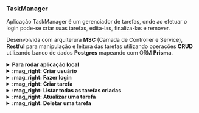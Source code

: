 ### TaskManager

Aplicação TaskManager é um gerenciador de tarefas, onde ao efetuar o login pode-se criar suas tarefas, edita-las, finaliza-las e remover.

Desenvolvida com arquiterura __MSC__ (Camada de Controller e Service), __Restful__ para manipulação e leitura das tarefas utilizando operações __CRUD__ utilizando banco de dados __Postgres__ mapeando com ORM __Prisma__.

<details>
  <summary>
    <strong> Para rodar aplicação local </strong>
  </summary><br>

  1. Instale as dependências backend
    - `cd backend`
    - `npm install`
  
  2. Configure o .env com seus dados
  DATABASE_URL=postgresql://`janedoe`:`mypassword`@`host`:5432/mydb?schema=public?connect_timeout=300

  4. Rodar aplicação, ao rodar esse comando automaticamente configura o Prisma e roda as migratios conforme o script no package.json:
    - `npm start`
</details>


<details>
  <summary>
    <strong> :mag_right: Criar usuário </strong>
  </summary><br>
  
  1 - Método de requisição: POST

  2 - Rota `/register` o endpoint deve receber a seguinte estrutura:

```json
 {
   "email": "email@gmail.com",
   "password": "123456"
 }
```

  3 - Resposta da requisição:
```json
 {
   "id": 1,
    "email": "email@gmail.com",
    "password": "e10adc3949ba59abbe56e057f20f883e"
 }
```
</details>


<details>
  <summary>
    <strong> :mag_right: Fazer login </strong>
  </summary><br>

  1- Métodos de requisição: Post

  2 - Rota `/login` o endpoint deve receber a seguinte estrutura:

```json
{
  "email": "email@gmail.com",
  "password": "string"
}
```

  3 - Resposta da requisição:
```json
 {
   "id": 1,
    "email": "email@gmail.com",
    "password": "e10adc3949ba59abbe56e057f20f883e",
    "token": "eyJhbGciOiJIUzI1NiIsInR5cCI6IkpXVCJ9.eyJkYXRhIjp7ImlkIjoiMiIsImVtYWlsIjoiZW1haWxAZ21haWwuY29tIn0sImlhdCI6MTY2MDU5MDYxMywiZXhwIjoxNjYwODQ5ODEzfQ.bqjxBwlCv4Wnm322drMZ34y2BdxKbJ-KlEu9UXcYGY8"
 }
```
</details>

<details>
  <summary>
    <strong> :mag_right: Criar tarefa </strong>
  </summary><br>

  1 - Métodos de requisição: Post

  2 - :mag_right: Observação: Nessa requisição é necessário informar o token para autenticação. Verifique na ferramenta que utiliza em qual campo poderá colocar o token gerado na etapa de `Fazer Login`.

  3 - Rota `/task/:id` o endpoint deve receber a seguinte estrutura:

```json
  {
    "task": "Estudar",
    "status": "Concluido",
   },
 ```
 
  4 - Resposta da requisição:

```json
 {
   "id": 1,
    "task": "Estudar",
    "status": "Concluido",
    "userId": 1
 }
```

</details>

<details>
  <summary>
    <strong> :mag_right: Listar todas as tarefas criadas </strong>
  </summary><br>

  1- Métodos de requisição: Get

  2 - :mag_right: Observação:  Necessário informar o token para autenticação. Verifique na ferramenta que utiliza em qual campo poderá colocar o token gerado na etapa de `Fazer Login`.

  3 - Rota `/task/:id` clicar em buscar a requisição
 
  4 - Resposta da requisição:

```json
 [
    {
        "id": 1,
        "task": "Estudar",
        "status": "Concluido",
        "userId": 1
    },
    {
        "id": 2,
        "task": "Ler Livros",
        "status": "Pendente",
        "userId": 1
    }
]
```
</details>

 
<details>
  <summary>
    <strong> :mag_right: Atualizar uma tarefa </strong>
  </summary><br>

  1- Métodos de requisição: Put

  2 - :mag_right: Observação:  Necessário informar o token para autenticação. Verifique na ferramenta que utiliza em qual campo poderá colocar o token gerado na etapa de `Fazer Login`.

  3 - Rota `/task` o endpoint deve receber a seguinte estrutura:

  ```json
  {
    "id": 1,
    "task": "Ir a academia",
    "status": "Andamento",
   },
 ```

 
  4 - Resposta da requisição:

```json
  {
      "id": 1,
      "task": "Ir a academia",
      "status": "Andamento",
      "userId": 1
  }
```
</details>


<details>
  <summary>
    <strong> :mag_right: Deletar uma tarefa </strong>
  </summary><br>

  1- Métodos de requisição: Del

  2 - :mag_right: Observação:  Necessário informar o token para autenticação. Verifique na ferramenta que utiliza em qual campo poderá colocar o token gerado na etapa de `Fazer Login`.

  3 - Rota `/task/:id`, onde refere-se ao id da tarefa e o endpoint deve receber a seguinte estrutura:

  ```json
  {
    "id": 1,
   },
 ```

  4 - Resposta da requisição:

```json
  {
    "message": "Task deleted"
  }
```
</details>







